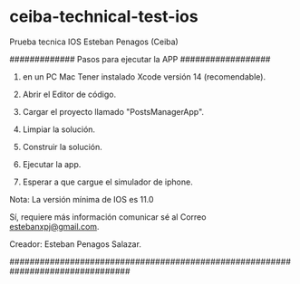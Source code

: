 # ceiba-technical-test-ios
Prueba tecnica IOS Esteban Penagos
(Ceiba)

############# Pasos para ejecutar la APP  ##################

1. en un PC Mac Tener instalado Xcode versión 14 (recomendable).

2. Abrir el Editor de código.

3. Cargar el proyecto llamado "PostsManagerApp".

6. Limpiar la solución.

7. Construir la solución.

9. Ejecutar la app.

10. Esperar a que cargue el simulador de iphone. 

Nota: La versión mínima de IOS es 11.0

Sí, requiere más información comunicar sé al Correo estebanxpj@gmail.com.

Creador: Esteban Penagos Salazar.

################################################################################
